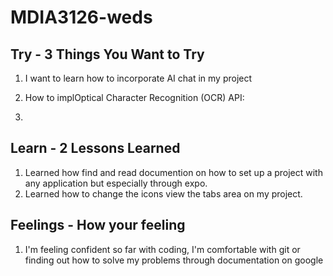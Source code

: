 # MDIA3126-weds

## Try - 3 Things You Want to Try

1. I want to learn how to incorporate AI chat in my project
2. How to implOptical Character Recognition (OCR) API:

3.

## Learn - 2 Lessons Learned

1. Learned how find and read documention on how to set up a project with any application but especially through expo.
2. Learned how to change the icons view the tabs area on my project.

## Feelings - How your feeling

1. I'm feeling confident so far with coding, I'm comfortable with git or finding out how to solve my problems through documentation on google
